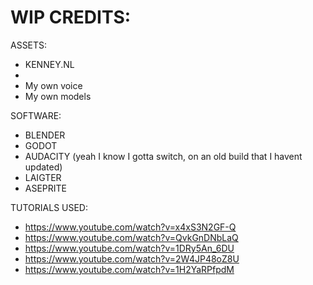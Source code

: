 # WIP CREDITS:

ASSETS:

- KENNEY.NL
- 
- My own voice
- My own models


SOFTWARE:

- BLENDER
- GODOT
- AUDACITY (yeah I know I gotta switch, on an old build that I havent updated)
- LAIGTER
- ASEPRITE


TUTORIALS USED:

- https://www.youtube.com/watch?v=x4xS3N2GF-Q
- https://www.youtube.com/watch?v=QvkGnDNbLaQ
- https://www.youtube.com/watch?v=1DRy5An_6DU
- https://www.youtube.com/watch?v=2W4JP48oZ8U
- https://www.youtube.com/watch?v=1H2YaRPfpdM
